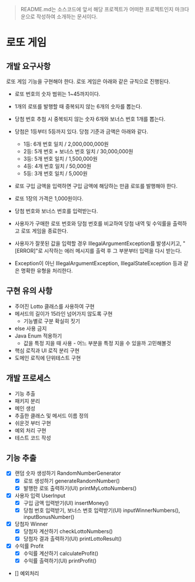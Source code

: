 > README.md는 소스코드에 앞서 해당 프로젝트가 어떠한 프로젝트인지 마크다운으로 작성하여 소개하는 문서이다.
# 로또 게임

## 개발 요구사항
로또 게임 기능을 구현해야 한다. 로또 게임은 아래와 같은 규칙으로 진행된다.

- 로또 번호의 숫자 범위는 1~45까지이다.
- 1개의 로또를 발행할 때 중복되지 않는 6개의 숫자를 뽑는다.
- 당첨 번호 추첨 시 중복되지 않는 숫자 6개와 보너스 번호 1개를 뽑는다.
- 당첨은 1등부터 5등까지 있다. 당첨 기준과 금액은 아래와 같다.
    - 1등: 6개 번호 일치 / 2,000,000,000원
    - 2등: 5개 번호 + 보너스 번호 일치 / 30,000,000원
    - 3등: 5개 번호 일치 / 1,500,000원
    - 4등: 4개 번호 일치 / 50,000원
    - 5등: 3개 번호 일치 / 5,000원
      
- 로또 구입 금액을 입력하면 구입 금액에 해당하는 만큼 로또를 발행해야 한다.
- 로또 1장의 가격은 1,000원이다.
- 당첨 번호와 보너스 번호를 입력받는다.
- 사용자가 구매한 로또 번호와 당첨 번호를 비교하여 당첨 내역 및 수익률을 출력하고 로또 게임을 종료한다.
- 사용자가 잘못된 값을 입력할 경우 IllegalArgumentException를 발생시키고, "[ERROR]"로 시작하는 에러 메시지를 출력 후 그 부분부터 입력을 다시 받는다.
- Exception이 아닌 IllegalArgumentException, IllegalStateException 등과 같은 명확한 유형을 처리한다.

## 구현 유의 사항
- 주어진 Lotto 클래스를 사용하여 구현
- 메서드의 길이가 15라인 넘어가지 않도록 구현
    - 기능별로 구분 확실히 짓기
- else 사용 금지
- Java Enum 적용하기
    - 값을 특정 지을 때 사용 - 어느 부분을 특정 지을 수 있을까 고민해볼것
- 핵심 로직과 UI 로직 분리 구현
- 도메인 로직에 단위테스트 구현

## 개발 프로세스
- 기능 추출
- 패키지 분리
- 메인 생성
- 추출한 클래스 및 메서드 이름 정의
- 쉬운것 부터 구현
- 예외 처리 구현
- 테스트 코드 작성

## 기능 추출
- [x] 랜덤 숫자 생성하기 RandomNumberGenerator
  - [x] 로또 생성하기 generateRandomNumber()
  - [x] 발행한 로또 출력하기(UI) printMyLottoNumbers() 
- [x] 사용자 입력 UserInput
  - [x] 구입 금액 입력받기(UI) insertMoney()
  - [x] 당첨 번호 입력받기, 보너스 번호 입력받기(UI) inputWinnerNumbers(), inputBonusNumber()
- [x] 당첨자 Winner
  - [x] 당첨자 계산하기 checkLottoNumbers()
  - [x] 당첨자 결과 출력하기(UI) printLottoResult()
- [x] 수익률 Profit
  - [x] 수익률 계산하기 calculateProfit()
  - [x] 수익률 출력하기(UI) printProfit()
- [] 예외처리
